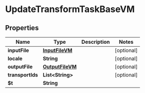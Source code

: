 

# UpdateTransformTaskBaseVM


## Properties

| Name | Type | Description | Notes |
|------------ | ------------- | ------------- | -------------|
|**inputFile** | [**InputFileVM**](InputFileVM.md) |  |  [optional] |
|**locale** | **String** |  |  [optional] |
|**outputFile** | [**OutputFileVM**](OutputFileVM.md) |  |  [optional] |
|**transportIds** | **List&lt;String&gt;** |  |  [optional] |
|**$t** | **String** |  |  |



